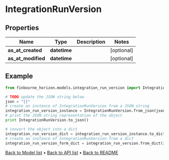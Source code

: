 # IntegrationRunVersion


## Properties
Name | Type | Description | Notes
------------ | ------------- | ------------- | -------------
**as_at_created** | **datetime** |  | [optional] 
**as_at_modified** | **datetime** |  | [optional] 

## Example

```python
from finbourne_horizon.models.integration_run_version import IntegrationRunVersion

# TODO update the JSON string below
json = "{}"
# create an instance of IntegrationRunVersion from a JSON string
integration_run_version_instance = IntegrationRunVersion.from_json(json)
# print the JSON string representation of the object
print IntegrationRunVersion.to_json()

# convert the object into a dict
integration_run_version_dict = integration_run_version_instance.to_dict()
# create an instance of IntegrationRunVersion from a dict
integration_run_version_form_dict = integration_run_version.from_dict(integration_run_version_dict)
```
[Back to Model list](../README.md#documentation-for-models) &#8226; [Back to API list](../README.md#documentation-for-api-endpoints) &#8226; [Back to README](../README.md)


